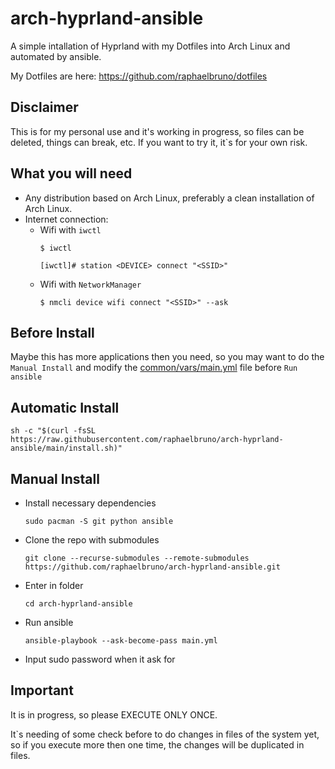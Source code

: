 # arch-hyprland-ansible
A simple intallation of Hyprland with my Dotfiles into Arch Linux and automated by ansible.

My Dotfiles are here: https://github.com/raphaelbruno/dotfiles

## Disclaimer

This is for my personal use and it's working in progress, so files can be deleted, things can break, etc. If you want to try it, it`s for your own risk.

## What you will need

- Any distribution based on Arch Linux, preferably a clean installation of Arch Linux.
- Internet connection:
  - Wifi with `iwctl`
    ```
    $ iwctl

    [iwctl]# station <DEVICE> connect "<SSID>"
    ```
  - Wifi with `NetworkManager`
    ```
    $ nmcli device wifi connect "<SSID>" --ask
    ```

## Before Install

Maybe this has more applications then you need, so you may want to do the `Manual Install` and modify the [common/vars/main.yml](common/vars/main.yml) file before `Run ansible`


## Automatic Install

```
sh -c "$(curl -fsSL https://raw.githubusercontent.com/raphaelbruno/arch-hyprland-ansible/main/install.sh)"
```

## Manual Install

- Install necessary dependencies

  ```
  sudo pacman -S git python ansible
  ```

- Clone the repo with submodules 

  ```
  git clone --recurse-submodules --remote-submodules https://github.com/raphaelbruno/arch-hyprland-ansible.git
  ```

- Enter in folder

  ```
  cd arch-hyprland-ansible
  ```

- Run ansible
  ```
  ansible-playbook --ask-become-pass main.yml
  ```
- Input sudo password when it ask for

## Important

It is in progress, so please EXECUTE ONLY ONCE.

It`s needing of some check before to do changes in files of the system yet, so if you execute more then one time, the changes will be duplicated in files.
